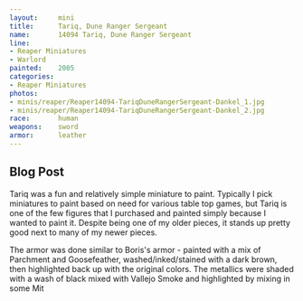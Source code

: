 ```yaml
---
layout:     mini
title:      Tariq, Dune Ranger Sergeant
name:       14094 Tariq, Dune Ranger Sergeant
line:       
- Reaper Miniatures
- Warlord
painted:    2005
categories:
- Reaper Miniatures
photos:
- minis/reaper/Reaper14094-TariqDuneRangerSergeant-Dankel_1.jpg
- minis/reaper/Reaper14094-TariqDuneRangerSergeant-Dankel_2.jpg
race:       human
weapons:    sword
armor:      leather
---
```


## Blog Post

Tariq was a fun and relatively simple miniature to paint.  Typically I pick miniatures to paint based on need for various table top games, but Tariq is one of the few figures that I purchased and painted simply because I wanted to paint it.  Despite being one of my older pieces, it stands up pretty good next to many of my newer pieces.
 
The armor was done similar to Boris's armor - painted with a mix of Parchment and Goosefeather, washed/inked/stained with a dark brown, then highlighted back up with the original colors. The metallics were shaded with a wash of black mixed with Vallejo Smoke and highlighted by mixing in some Mit